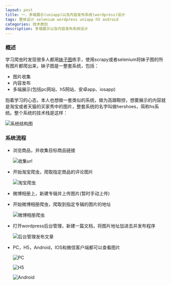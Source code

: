 ```yaml
---
layout: post
title: 一、多端展示(uniapp)以及内容发布系统(wordpress)设计 
tags: 整体设计 selenium wordpress uniapp h5 android
categories: 技术原创
description: 多端展示以及内容发布系统设计
---
```


### 概述

学习爬虫时发现很多人都用[妹子图](www.mzitu.com)练手，使用scrapy或者selenium将妹子图的所有图片都爬出来，妹子图是一整套系统，包括：

- 图片收集
- 内容发布
- 多端展示(包括pc网站、h5网站、安卓app、iosapp)

抱着学习的心态，本人也想做一套类似的系统，做为高跟鞋控，想要展示的内容就是淘宝或者天猫的买家秀中的图片，整套系统的名字叫做hershoes，简称hs系统。整个系统的技术栈是这样：

![系统结构图](https://raw.githubusercontent.com/liuleidong/MarkdownImg/master/hs/hs%E7%B3%BB%E7%BB%9F%E6%95%B4%E4%BD%93%E7%BB%93%E6%9E%84.png)

### 系统流程

- 浏览商品，并收集目标商品链接

  ![收集url](https://raw.githubusercontent.com/liuleidong/MarkdownImg/master/hs/url.png)

- 开始淘宝爬虫，爬取指定商品的评论图片

  ![淘宝爬虫](https://raw.githubusercontent.com/liuleidong/MarkdownImg/master/hs/taobao.png)

- 微博相册上，新建专辑并上传图片(暂时手动上传)

- 开始微博相册爬虫，爬取到指定专辑的图片的地址

  ![微博相册爬虫](https://raw.githubusercontent.com/liuleidong/MarkdownImg/master/hs/weibo.png)

- 打开wordpress后台管理，新建一篇文档，将图片地址加进去并发布程序

  ![后台管理发布文章](https://raw.githubusercontent.com/liuleidong/MarkdownImg/master/hs/%E5%90%8E%E5%8F%B0%E7%AE%A1%E7%90%86.png)

- PC，H5，Android，IOS和微信客户端都可以查看图片

  ![PC](https://raw.githubusercontent.com/liuleidong/MarkdownImg/master/hs/pc.png)

  ![H5](https://raw.githubusercontent.com/liuleidong/MarkdownImg/master/hs/H5.jpg)

  ![Android](https://raw.githubusercontent.com/liuleidong/MarkdownImg/master/hs/android.jpg)